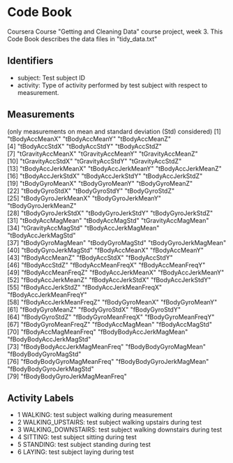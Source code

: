 # Code Book

Coursera Course "Getting and Cleaning Data" course project, week 3.
This Code Book describes the data files in "tidy_data.txt"

## Identifiers
- subject: Test subject ID
- activity: Type of activity performed by test subject with respect to measurement.

## Measurements
(only measurements on mean and standard deviation (Std) considered)
[1] "tBodyAccMeanX"                "tBodyAccMeanY"                "tBodyAccMeanZ"               
[4] "tBodyAccStdX"                 "tBodyAccStdY"                 "tBodyAccStdZ"                
[7] "tGravityAccMeanX"             "tGravityAccMeanY"             "tGravityAccMeanZ"            
[10] "tGravityAccStdX"              "tGravityAccStdY"              "tGravityAccStdZ"             
[13] "tBodyAccJerkMeanX"            "tBodyAccJerkMeanY"            "tBodyAccJerkMeanZ"           
[16] "tBodyAccJerkStdX"             "tBodyAccJerkStdY"             "tBodyAccJerkStdZ"            
[19] "tBodyGyroMeanX"               "tBodyGyroMeanY"               "tBodyGyroMeanZ"              
[22] "tBodyGyroStdX"                "tBodyGyroStdY"                "tBodyGyroStdZ"               
[25] "tBodyGyroJerkMeanX"           "tBodyGyroJerkMeanY"           "tBodyGyroJerkMeanZ"          
[28] "tBodyGyroJerkStdX"            "tBodyGyroJerkStdY"            "tBodyGyroJerkStdZ"           
[31] "tBodyAccMagMean"              "tBodyAccMagStd"               "tGravityAccMagMean"          
[34] "tGravityAccMagStd"            "tBodyAccJerkMagMean"          "tBodyAccJerkMagStd"          
[37] "tBodyGyroMagMean"             "tBodyGyroMagStd"              "tBodyGyroJerkMagMean"        
[40] "tBodyGyroJerkMagStd"          "fBodyAccMeanX"                "fBodyAccMeanY"               
[43] "fBodyAccMeanZ"                "fBodyAccStdX"                 "fBodyAccStdY"                
[46] "fBodyAccStdZ"                 "fBodyAccMeanFreqX"            "fBodyAccMeanFreqY"           
[49] "fBodyAccMeanFreqZ"            "fBodyAccJerkMeanX"            "fBodyAccJerkMeanY"           
[52] "fBodyAccJerkMeanZ"            "fBodyAccJerkStdX"             "fBodyAccJerkStdY"            
[55] "fBodyAccJerkStdZ"             "fBodyAccJerkMeanFreqX"        "fBodyAccJerkMeanFreqY"       
[58] "fBodyAccJerkMeanFreqZ"        "fBodyGyroMeanX"               "fBodyGyroMeanY"              
[61] "fBodyGyroMeanZ"               "fBodyGyroStdX"                "fBodyGyroStdY"               
[64] "fBodyGyroStdZ"                "fBodyGyroMeanFreqX"           "fBodyGyroMeanFreqY"          
[67] "fBodyGyroMeanFreqZ"           "fBodyAccMagMean"              "fBodyAccMagStd"              
[70] "fBodyAccMagMeanFreq"          "fBodyBodyAccJerkMagMean"      "fBodyBodyAccJerkMagStd"      
[73] "fBodyBodyAccJerkMagMeanFreq"  "fBodyBodyGyroMagMean"         "fBodyBodyGyroMagStd"         
[76] "fBodyBodyGyroMagMeanFreq"     "fBodyBodyGyroJerkMagMean"     "fBodyBodyGyroJerkMagStd"     
[79] "fBodyBodyGyroJerkMagMeanFreq"

## Activity Labels
- 1 WALKING: test subject walking during measurement
- 2 WALKING_UPSTAIRS: test subject walking upstairs during test
- 3 WALKING_DOWNSTAIRS: test subject walking downstairs during test
- 4 SITTING: test subject sitting during test
- 5 STANDING: test subject standing during test
- 6 LAYING: test subject laying during test
